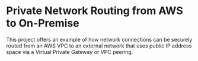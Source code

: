 # Private Network Routing from AWS to On-Premise

This project offers an example of how network connections can be securely
routed from an AWS VPC to an external network that uses public IP address
space via a Virtual Private Gateway or VPC peering. 
 
